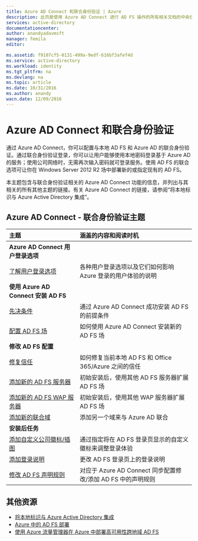 ```yaml
---
title: Azure AD Connect 和联合身份验证 | Azure
description: 此页是使用 Azure AD Connect 进行 AD FS 操作的所有相关文档的中央位置
services: active-directory
documentationcenter: 
author: anandyadavmsft
manager: femila
editor: 

ms.assetid: f9107cf5-0131-499a-9edf-616bf3afef4d
ms.service: active-directory
ms.workload: identity
ms.tgt_pltfrm: na
ms.devlang: na
ms.topic: article
ms.date: 10/31/2016
ms.author: anandy
wacn.date: 12/09/2016
---
```


# Azure AD Connect 和联合身份验证
通过 Azure AD Connect，你可以配置与本地 AD FS 和 Azure AD 的联合身份验证。通过联合身份验证登录，你可以让用户能够使用本地密码登录基于 Azure AD 的服务；使用公司网络时，无需再次输入密码就可登录服务。使用 AD FS 的联合选项可让你在 Windows Server 2012 R2 场中部署新的或指定现有的 AD FS。

本主题包含与联合身份验证相关的 Azure AD Connect 功能的信息，并列出与其相关的所有其他主题的链接。有关 Azure AD Connect 的链接，请参阅“将本地标识与 Azure Active Directory 集成”。

## Azure AD Connect - 联合身份验证主题
| 主题 | 涵盖的内容和阅读时机 |
|:--- |:--- |
| **Azure AD Connect 用户登录选项** | |
| [了解用户登录选项](./active-directory-aadconnect-user-signin.md) |各种用户登录选项以及它们如何影响 Azure 登录的用户体验的说明 |
| **使用 Azure AD Connect 安装 AD FS** | |
| [先决条件](./active-directory-aadconnect-get-started-custom.md#ad-fs-configuration-pre-requisites) |通过 Azure AD Connect 成功安装 AD FS 的前提条件 |
| [配置 AD FS 场](./active-directory-aadconnect-get-started-custom.md#configuring-federation-with-ad-fs) |如何使用 Azure AD Connect 安装新的 AD FS 场 |
| **修改 AD FS 配置** | |
| [修复信任](./active-directory-aadconnect-federation-management.md#repairthetrust) |如何修复当前本地 AD FS 和 Office 365/Azure 之间的信任 |
| [添加新的 AD FS 服务器](./active-directory-aadconnect-federation-management.md#addadfsserver) |初始安装后，使用其他 AD FS 服务器扩展 AD FS 场 |
| [添加新的 AD FS WAP 服务器](./active-directory-aadconnect-federation-management.md#addwapserver) |初始安装后，使用其他 WAP 服务器扩展 AD FS 场 |
| [添加新的联合域](./active-directory-aadconnect-federation-management.md#addfeddomain) |添加另一个域来与 Azure AD 联合 |
| **安装后任务** | |
| [添加自定义公司徽标/插图](./active-directory-aadconnect-federation-management.md#customlogo) |通过指定将在 AD FS 登录页显示的自定义徽标来调整登录体验 |
| [添加登录说明](./active-directory-aadconnect-federation-management.md#addsignindescription) |更改 AD FS 登录页上的登录说明 |
| [修改 AD FS 声明规则](./active-directory-aadconnect-federation-management.md#modclaims) |对应于 Azure AD Connect 同步配置修改/添加 AD FS 中的声明规则 |

## 其他资源
- [将本地标识与 Azure Active Directory 集成](./active-directory-aadconnect.md)
- [Azure 中的 AD FS 部署](./active-directory-aadconnect-azure-adfs.md)
- [使用 Azure 流量管理器在 Azure 中部署高可用性跨地域 AD FS](./active-directory-adfs-in-azure-with-azure-traffic-manager.md)

<!---HONumber=Mooncake_1128_2016-->
